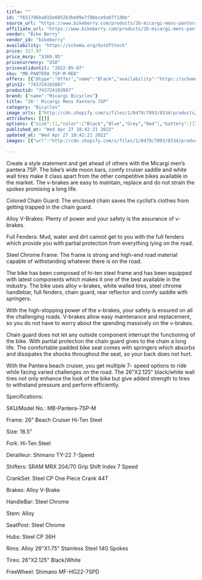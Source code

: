 ```yaml
---
title: ""
id: "f651796ba815e6052b3be09e7f80ece9a07f1d0e"
source_url: "https://www.bikeberry.com/products/26-micargi-mens-pantera-7sp"
affiliate_url: "https://www.bikeberry.com/products/26-micargi-mens-pantera-7sp?rfsn=6482684.8a9816&amp;utm_source=refersion&amp;utm_medium=affiliate&amp;utm_campaign=6482684.8a9816"
vendor: "Bike Berry"
vendor_id: "bikeberry"
availability: "https://schema.org/OutOfStock"
price: 317.97
price_msrp: "$369.95"
pricecurrency: "USD"
pricevaliduntil: "2022-05-07"
sku: "MB-PANTERA 7SP-M-RED"
offers: [{"@type":"Offer","name":"Black","availability":"https://schema.org/OutOfStock","price":317.97,"priceCurrency":"USD","priceValidUntil":"2022-05-07","sku":"MB-PANTERA 7SP-M-BK","url":"/products/26-micargi-mens-pantera-7sp?variant=36412568076454"},{"@type":"Offer","name":"Blue","availability":"https://schema.org/OutOfStock","price":317.97,"priceCurrency":"USD","priceValidUntil":"2022-05-07","sku":"MB-PANTERA 7SP-M-BL","url":"/products/26-micargi-mens-pantera-7sp?variant=36412568109222"},{"@type":"Offer","name":"Grey","availability":"https://schema.org/OutOfStock","price":317.97,"priceCurrency":"USD","priceValidUntil":"2022-05-07","sku":"MB-PANTERA 7SP-M-GRY","url":"/products/26-micargi-mens-pantera-7sp?variant=36412568141990"},{"@type":"Offer","name":"Red","availability":"https://schema.org/OutOfStock","price":317.97,"priceCurrency":"USD","priceValidUntil":"2022-05-07","sku":"MB-PANTERA 7SP-M-RED","url":"/products/26-micargi-mens-pantera-7sp?variant=36412568174758"}]
gtin12: "743724192087"
productid: "743724192087"
brand: {"name":"Micargi Bicycles"}
title: "26'' Micargi Mens Pantera 7SP"
category: "Bicycles"
image_urls: ["http://cdn.shopify.com/s/files/1/0479/7893/8534/products/Pantera_7SP-M-BK.jpg?v=1612403207"]
attributes: [[]]
options: {"size":[],"color":["Black","Blue","Grey","Red"],"battery":[]}
published_at: "Wed Apr 27 18:42:21 2022"
updated_at: "Wed Apr 27 18:42:21 2022"
images: [{"url":"http://cdn.shopify.com/s/files/1/0479/7893/8534/products/Pantera_7SP-M-BK.jpg?v=1612403207","path":"full/4feebf174d4d0680816de2a3ffafded26f7b6024.jpg","checksum":"59c663cef0a923b742ad0ad40bf3090b","status":"downloaded"}]

---
```

Create a style statement and get ahead of others with the Micargi men’s pantera 7SP. The bike’s wide moon bars, comfy cruiser saddle and white wall tires make it class apart from the other competitive bikes available in the market. The v-brakes are easy to maintain, replace and do not strain the spokes promising a long life.



Colored Chain Guard: The enclosed chain saves the cyclist’s clothes from getting trapped in the chain guard.


Alloy V-Brakes: Plenty of power and your safety is the assurance of v-brakes.


Full Fenders: Mud, water and dirt cannot get to you with the full fenders which provide you with partial protection from everything lying on the road.


Steel Chrome Frame: The frame is strong and high-end road material capable of withstanding whatever there is on the road.



The bike has been composed of hi-ten steel frame and has been equipped with latest components which makes it one of the best available in the industry. The bike uses alloy v-brakes, white walled tires, steel chrome handlebar, full fenders, chain guard, rear reflector and comfy saddle with springers.

With the high-stopping power of the v-brakes, your safety is ensured on all the challenging roads. V-brakes allow easy maintenance and replacement, so you do not have to worry about the spending massively on the v-brakes.

Chain guard does not let any outside component interrupt the functioning of the bike. With partial protection the chain guard gives to the chain a long life. The comfortable padded bike seat comes with springers which absorbs and dissipates the shocks throughout the seat, so your back does not hurt.

With the Pantera beach cruiser, you get multiple 7- speed options to ride while facing varied challenges on the road. The 26"X2.125" black/white wall tires not only enhance the look of the bike but give added strength to tires to withstand pressure and perform efficiently.

Specifications:


SKU/Model No.: MB-Pantera-7SP-M


Frame: 26" Beach Cruiser Hi-Ten Steel


Size: 18.5"


Fork: Hi-Ten Steel


Derailleur: Shimano TY-22 7-Speed


Shifters: SRAM MRX 204/70 Grip Shift Index 7 Speed


CrankSet: Steel CP One Piece Crank 44T


Brakes: Alloy V-Brake


HandleBar: Steel Chrome


Stem: Alloy


SeatPost: Steel Chrome


Hubs: Steel CP 36H


Rims: Alloy 26"X1.75" Stainless Steel 14G Spokes


Tires: 26"X2.125" Black/White


FreeWheel: Shimano MF-HG22-7SPD

